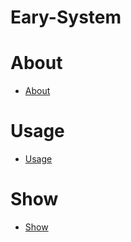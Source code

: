 # Eary-System

# About
 - [About](https://adosh74.github.io/Eary-System/#eary-syetem-githubhttpsgithubcomadosh74eary-system)
# Usage 
 - [Usage](https://adosh74.github.io/Eary-System/#usage)
# Show 
- [Show](https://adosh74.github.io/Eary-System/#show)
